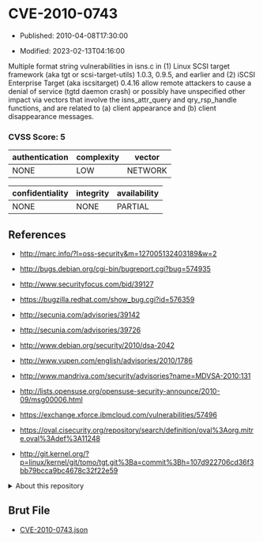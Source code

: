 # CVE-2010-0743

- Published: 2010-04-08T17:30:00

- Modified: 2023-02-13T04:16:00

Multiple format string vulnerabilities in isns.c in (1) Linux SCSI target framework (aka tgt or scsi-target-utils) 1.0.3, 0.9.5, and earlier and (2) iSCSI Enterprise Target (aka iscsitarget) 0.4.16 allow remote attackers to cause a denial of service (tgtd daemon crash) or possibly have unspecified other impact via vectors that involve the isns_attr_query and qry_rsp_handle functions, and are related to (a) client appearance and (b) client disappearance messages.

### CVSS Score: **5**

| authentication | complexity | vector |
| --- | --- | --- |
| NONE | LOW | NETWORK |

| confidentiality | integrity | availability |
| --- | --- | --- |
| NONE | NONE | PARTIAL |

## References

* http://marc.info/?l=oss-security&m=127005132403189&w=2

* http://bugs.debian.org/cgi-bin/bugreport.cgi?bug=574935

* http://www.securityfocus.com/bid/39127

* https://bugzilla.redhat.com/show_bug.cgi?id=576359

* http://secunia.com/advisories/39142

* http://secunia.com/advisories/39726

* http://www.debian.org/security/2010/dsa-2042

* http://www.vupen.com/english/advisories/2010/1786

* http://www.mandriva.com/security/advisories?name=MDVSA-2010:131

* http://lists.opensuse.org/opensuse-security-announce/2010-09/msg00006.html

* https://exchange.xforce.ibmcloud.com/vulnerabilities/57496

* https://oval.cisecurity.org/repository/search/definition/oval%3Aorg.mitre.oval%3Adef%3A11248

* http://git.kernel.org/?p=linux/kernel/git/tomo/tgt.git%3Ba=commit%3Bh=107d922706cd36f3bb79bcca9bc4678c32f22e59

<details>
<summary>About this repository</summary> 

  This repository is part of the project [Live Hack CVE](https://github.com/Live-Hack-CVE). Main website can be found [www.live-hack.org](https://www.live-hack.org) 
  
  Made by [Sn0wAlice](https://github.com/Sn0wAlice) for the people that care about security and need to have a feed of the latest CVEs. Hope you enjoy it, don't forget to star the repo and follow me on [Twitter](https://twitter.com/Sn0wAlice) and [Github](https://github.com/Sn0wAlice). And that is my [personnal website](https://www.alice-snow.me/)

  - [Home Page](https://github.com/Live-Hack-CVE)
  - [Framework](https://github.com/Live-Hack-CVE/cve-framework)
  - [CVE database](https://github.com/Live-Hack-CVE/full_database)
  - [Changelog](https://github.com/Live-Hack-CVE/Changelog)
</details>

## Brut File

* [CVE-2010-0743.json](https://raw.githubusercontent.com/Live-Hack-CVE/full_database/main/cves/2010/CVE-2010-0743.json)

